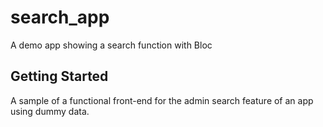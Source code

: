 # search_app

A demo app showing a search function with Bloc

## Getting Started

A sample of a functional front-end for the admin search feature of an app using dummy data.

